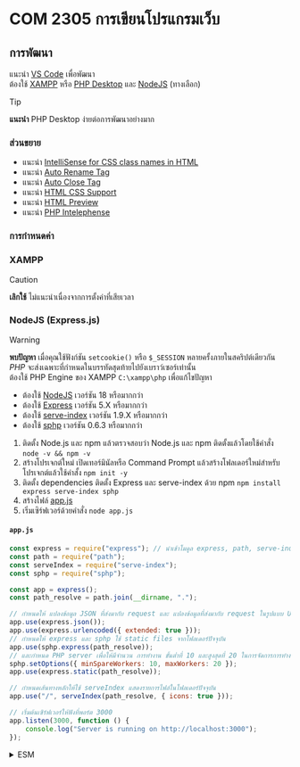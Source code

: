 # COM 2305 การเขียนโปรแกรมเว็บ

## การพัฒนา

แนะนำ [VS Code](https://code.visualstudio.com) เพื่อพัฒนา<br>
ต้องใช้ [XAMPP](#xampp) หรือ [PHP Desktop](https://github.com/cztomczak/phpdesktop) และ [NodeJS](#nodejs-expressjs) (ทางเลือก)

<!-- prettier-ignore -->
> [!TIP]
> **แนะนำ**
> PHP Desktop ง่ายต่อการพัฒนาอย่างมาก

### ส่วนขยาย

-   แนะนำ [IntelliSense for CSS class names in HTML](https://marketplace.visualstudio.com/items?itemName=Zignd.html-css-class-completion)
-   แนะนำ [Auto Rename Tag](https://marketplace.visualstudio.com/items?itemName=formulahendry.auto-rename-tag)
-   แนะนำ [Auto Close Tag](https://marketplace.visualstudio.com/items?itemName=formulahendry.auto-close-tag)
-   แนะนำ [HTML CSS Support](https://marketplace.visualstudio.com/items?itemName=ecmel.vscode-html-css)
-   แนะนำ [HTML Preview](https://marketplace.visualstudio.com/items?itemName=george-alisson.html-preview-vscode)
-   แนะนำ [PHP Intelephense](https://marketplace.visualstudio.com/items?itemName=bmewburn.vscode-intelephense-client)

### การกำหนดค่า

### XAMPP

<!-- prettier-ignore -->
> [!CAUTION]
> **เลิกใช้**
> ไม่แนะนำเนื่องจากการตั้งค่าที่เสียเวลา

<!-- <details>
<summary>รายละเอียด</summary>

-   ต้องใช้ [XAMPP](https://sourceforge.net/projects/xampp/files/XAMPP%20Windows/8.2.12/xampp-windows-x64-8.2.12-0-VS16-installer.exe/download) เวอร์ชัน 8.2.X หรือมากกว่า

`xampp\apache\conf\httpd.conf`

```
Listen 3000
DocumentRoot "COM-2305"
```

</details> -->

### NodeJS (Express.js)

<!-- prettier-ignore -->
> [!WARNING]
> **พบปัญหา**
> เมื่อคุณใช้ฟังก์ชัน `setcookie()` หรือ `$_SESSION` หลายครั้งภายในสคริปต์เดียวกัน <br>
> *PHP* จะส่งเฉพาะที่กำหนดในบรรทัดสุดท้ายไปยังเบราว์เซอร์เท่านั้น <br>
> ต้องใช้ PHP Engine ของ XAMPP `C:\xampp\php` เพื่อแก้ไขปัญหา

-   ต้องใช้ [NodeJS](https://nodejs.org/en) เวอร์ชัน 18 หรือมากกว่า
-   ต้องใช้ [Express](https://nodejs.org/en) เวอร์ชัน 5.X หรือมากกว่า
-   ต้องใช้ [serve-index](https://www.npmjs.com/package/serve-index) เวอร์ชัน 1.9.X หรือมากกว่า
-   ต้องใช้ [sphp](https://www.npmjs.com/package/sphp) เวอร์ชัน 0.6.3 หรือมากกว่า

<ol>
  <li>ติดตั้ง Node.js และ npm แล้วตรวจสอบว่า Node.js และ npm ติดตั้งแล้วโดยใช้คำสั่ง <code>node -v && npm -v</code>
  </li>
  <li>สร้างโปรเจกต์ใหม่ เปิดเทอร์มินัลหรือ Command Prompt แล้วสร้างโฟลเดอร์ใหม่สำหรับโปรเจกต์แล้วใช้คำสั้ง <code>npm init -y</code></li>
  <li>ติดตั้ง dependencies ติดตั้ง Express และ serve-index ด้วย npm <code>npm install express serve-index sphp</code></li>
  <li>สร้างไฟล์ <a href="#appjs-">app.js</a></li>
  <li>เริ่มเซิร์ฟเวอร์ด้วยคำสั่ง <code>node app.js</code></li>
</ol>

#### `app.js` <br>

```js
const express = require("express"); // นำเข้าโมดูล express, path, serve-index, sphp
const path = require("path");
const serveIndex = require("serve-index");
const sphp = require("sphp");

const app = express();
const path_resolve = path.join(__dirname, ".");

// กำหนดให้ แปลงข้อมูล JSON ที่ส่งมากับ request และ แปลงข้อมูลที่ส่งมากับ request ในรูปแบบ URL-encoded
app.use(express.json());
app.use(express.urlencoded({ extended: true }));
// กำหนดให้ express และ sphp ใช้ static files จากโฟลเดอร์ปัจจุบัน
app.use(sphp.express(path_resolve));
// และกำหนด PHP server เพื่อให้มีจำนวน การทำงาน ขั้นต่ำที่ 10 และสูงสุดที่ 20 ในการจัดการการทำงานของเว็บแอปพลิเคชัน PHP ที่มีการใช้งานหนักหรือมีการเข้าถึงพร้อมกันมากๆ
sphp.setOptions({ minSpareWorkers: 10, maxWorkers: 20 });
app.use(express.static(path_resolve));

// กำหนดเส้นทางหลักให้ใช้ serveIndex แสดงรายการไฟล์ในโฟลเดอร์ปัจจุบัน
app.use("/", serveIndex(path_resolve, { icons: true }));

// เริ่มต้นเซิร์ฟเวอร์ให้ฟังที่พอร์ต 3000
app.listen(3000, function () {
	console.log("Server is running on http://localhost:3000");
});
```

<details>
<summary>ESM</summary>

```js
import express from "express";
import path from "path";
import serveIndex from "serve-index";
import sphp from "sphp";

const app = express();
const path_resolve = path.resolve(__dirname, ".");

app.use(express.json());
app.use(express.urlencoded({ extended: true }));
app.use(sphp.express(path_resolve));
sphp.setOptions({ minSpareWorkers: 10, maxWorkers: 20 });
app.use(express.static(path_resolve));
app.use("/", serveIndex(path_resolve), { icons: true });
app.listen(3000, () => {
	console.log("Server is running on http://localhost:3000");
});
```

</details>
